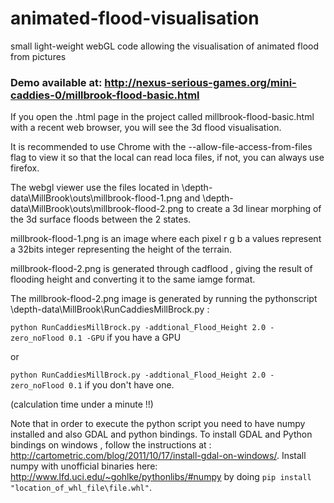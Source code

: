 # animated-flood-visualisation
small light-weight webGL code allowing the visualisation of animated flood from pictures
### Demo available at: http://nexus-serious-games.org/mini-caddies-0/millbrook-flood-basic.html
If you open the .html page in the project called millbrook-flood-basic.html with a recent web browser, you will see the 3d flood visualisation.

It is recommended to use Chrome with the  --allow-file-access-from-files flag to view it so that the local can read loca files, if not, you can always use firefox.

The webgl viewer use the files located in \depth-data\MillBrook\outs\millbrook-flood-1.png and  \depth-data\MillBrook\outs\millbrook-flood-2.png to create a 3d linear morphing of the 3d surface floods between the 2 states.

millbrook-flood-1.png is an image where each pixel r g b a values represent a 32bits integer representing the height of the terrain.

millbrook-flood-2.png is generated through cadflood , giving the result of flooding height and converting it to the same iamge format.

The millbrook-flood-2.png image is generated by running the pythonscript \depth-data\MillBrook\RunCaddiesMillBrock.py : 

```python RunCaddiesMillBrock.py -addtional_Flood_Height 2.0 -zero_noFlood 0.1 -GPU``` if you have a GPU

or 

```python RunCaddiesMillBrock.py -addtional_Flood_Height 2.0 -zero_noFlood 0.1``` if you don't have one.

(calculation time under a minute !!)

Note that in order to execute the python script you need to have numpy installed and also GDAL and python bindings.
To install GDAL and Python bindings on windows , follow the instructions at : http://cartometric.com/blog/2011/10/17/install-gdal-on-windows/. Install numpy with unofficial binaries here: http://www.lfd.uci.edu/~gohlke/pythonlibs/#numpy by doing ```pip install "location_of_whl_file\file.whl"```.

